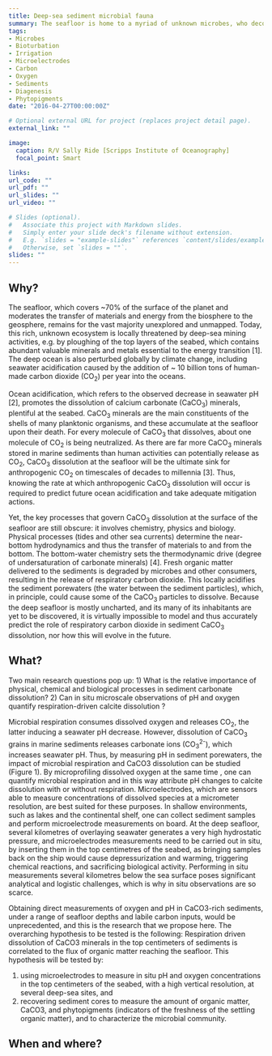 ```yaml
---
title: Deep-sea sediment microbial fauna
summary: The seafloor is home to a myriad of unknown microbes, who decompose organic matter and drive calcium carbonates dissolution, thus influencing atmospheric CO<sub>2</sub> levels. We will explore these microbial fauna, and characterize the nature and reactivity of organic matter, by deploying microsensors at the bottom of the ocean in an upcoming cruise.
tags:
- Microbes
- Bioturbation
- Irrigation
- Microelectrodes
- Carbon
- Oxygen
- Sediments
- Diagenesis
- Phytopigments
date: "2016-04-27T00:00:00Z"

# Optional external URL for project (replaces project detail page).
external_link: ""

image:
  caption: R/V Sally Ride [Scripps Institute of Oceanography]
  focal_point: Smart

links:
url_code: ""
url_pdf: ""
url_slides: ""
url_video: ""

# Slides (optional).
#   Associate this project with Markdown slides.
#   Simply enter your slide deck's filename without extension.
#   E.g. `slides = "example-slides"` references `content/slides/example-slides.md`.
#   Otherwise, set `slides = ""`.
slides: ""
---
```


## Why?

The seafloor, which covers ~70% of the surface of the planet and moderates the transfer of materials and energy from the biosphere to the geosphere, remains for the vast majority unexplored and unmapped. Today, this rich, unknown ecosystem is locally threatened by deep-sea mining activities, e.g. by ploughing of the top layers of the seabed, which contains abundant valuable minerals and metals essential to the energy transition [1]. The deep ocean is also perturbed globally by climate change, including seawater acidification caused by the addition of ~ 10 billion tons of human-made carbon dioxide (CO<sub>2</sub>) per year into the oceans.

Ocean acidification, which refers to the observed decrease in seawater pH [2], promotes the dissolution of calcium carbonate (CaCO<sub>3</sub>) minerals, plentiful at the seabed. CaCO<sub>3</sub> minerals are the main constituents of the shells of many planktonic organisms, and these accumulate at the seafloor upon their death. For every molecule of CaCO<sub>3</sub> that dissolves, about one molecule of CO<sub>2</sub> is being neutralized. As there are far more CaCO<sub>3</sub> minerals stored in marine sediments than human activities can potentially release as CO<sub>2</sub>, CaCO<sub>3</sub> dissolution at the seafloor will be the ultimate sink for anthropogenic CO<sub>2</sub> on timescales of decades to millennia [3]. Thus, knowing the rate at which anthropogenic CaCO<sub>3</sub> dissolution will occur is required to predict future ocean acidification and take adequate mitigation actions.

Yet, the key processes that govern CaCO<sub>3</sub> dissolution at the surface of the seafloor are still obscure: it involves chemistry, physics and biology. Physical processes (tides and other sea currents) determine the near-bottom hydrodynamics and thus the transfer of materials to and from the bottom. The bottom-water chemistry sets the thermodynamic drive (degree of undersaturation of carbonate minerals) [4]. Fresh organic matter delivered to the sediments is degraded by microbes and other consumers, resulting in the release of respiratory carbon dioxide. This locally acidifies the sediment porewaters (the water between the sediment particles), which, in principle, could cause some of the CaCO<sub>3</sub> particles to dissolve. Because the deep seafloor is mostly uncharted, and its many of its inhabitants are yet to be discovered, it is virtually impossible to model and thus accurately predict the role of respiratory carbon dioxide in sediment CaCO<sub>3</sub> dissolution, nor how this will evolve in the future.

## What?

Two main research questions pop up: 1) What is the relative importance of physical, chemical and biological processes in sediment carbonate dissolution? 2) Can in situ microscale observations of pH and oxygen quantify respiration-driven calcite dissolution ?

Microbial respiration consumes dissolved oxygen and releases CO<sub>2</sub>, the latter inducing a seawater pH decrease. However, dissolution of CaCO<sub>3</sub> grains in marine sediments releases carbonate ions (CO<sub>3</sub><sup>2-</sup>), which increases seawater pH. Thus, by measuring pH in sediment porewaters, the impact of microbial respiration and CaCO3 dissolution can be studied (Figure 1). By microprofiling dissolved oxygen at the same time , one can quantify microbial respiration and in this way attribute pH changes to calcite dissolution with or without respiration. Microelectrodes, which are sensors able to measure concentrations of dissolved species at a micrometer resolution, are best suited for these purposes. In shallow environments, such as lakes and the continental shelf, one can collect sediment samples and perform microelectrode measurements on board. At the deep seafloor, several kilometres of overlaying seawater generates a very high hydrostatic pressure, and microelectrodes measurements need to be carried out in situ, by inserting them in the top centimetres of the seabed, as bringing samples back on the ship would cause depressurization and warming, triggering chemical reactions, and sacrificing biological activity. Performing in situ measurements several kilometres below the sea surface poses significant analytical and logistic challenges, which is why in situ observations are so scarce.

Obtaining direct measurements of oxygen and pH in CaCO3-rich sediments, under a range of seafloor depths and labile carbon inputs, would be unprecedented, and this is the research that we propose here. The overarching hypothesis to be tested is the following: Respiration driven dissolution of CaCO3 minerals in the top centimeters of sediments is correlated to the flux of organic matter reaching the seafloor. This hypothesis will be tested by:
1) using microelectrodes to measure in situ pH and oxygen concentrations in the top centimeters of the seabed, with a high vertical resolution, at several deep-sea sites, and
2) recovering sediment cores to measure the amount of organic matter, CaCO3, and phytopigments (indicators of the freshness of the settling organic matter), and to characterize the microbial community.

## When and where?



